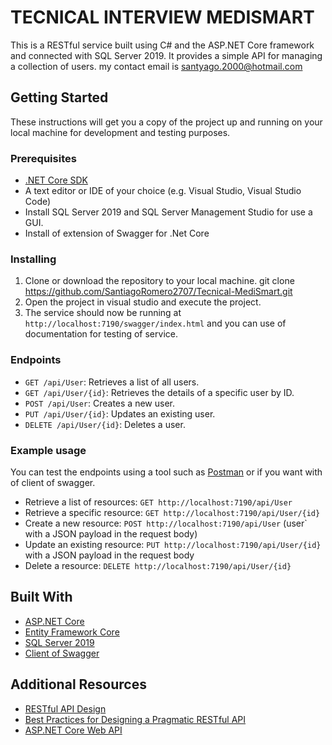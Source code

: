 ﻿# TECNICAL INTERVIEW MEDISMART

This is a RESTful service built using C# and the ASP.NET Core framework and connected with SQL Server 2019. It provides a simple API for managing a collection of users. my contact email is santyago.2000@hotmail.com

## Getting Started

These instructions will get you a copy of the project up and running on your local machine for development and testing purposes.

### Prerequisites

- [.NET Core SDK](https://dotnet.microsoft.com/download)
- A text editor or IDE of your choice (e.g. Visual Studio, Visual Studio Code)
- Install SQL Server 2019 and SQL Server Management Studio for use a GUI.
- Install of extension of Swagger for .Net Core

### Installing

1. Clone or download the repository to your local machine.
   git clone https://github.com/SantiagoRomero2707/Tecnical-MediSmart.git
2. Open the project in visual studio and execute the project.
5. The service should now be running at `http://localhost:7190/swagger/index.html` and you can use of documentation for testing of service. 

### Endpoints

- `GET /api/User`: Retrieves a list of all users.
- `GET /api/User/{id}`: Retrieves the details of a specific user by ID.
- `POST /api/User`: Creates a new user.
- `PUT /api/User/{id}`: Updates an existing user.
- `DELETE /api/User/{id}`: Deletes a user.

### Example usage

You can test the endpoints using a tool such as [Postman](https://www.postman.com/) or if you want with of client of swagger.

- Retrieve a list of resources: `GET http://localhost:7190/api/User`
- Retrieve a specific resource: `GET http://localhost:7190/api/User/{id}`
- Create a new resource: `POST http://localhost:7190/api/User` (user` with a JSON payload in the request body)
- Update an existing resource: `PUT http://localhost:7190/api/User/{id}` with a JSON payload in the request body
- Delete a resource: `DELETE http://localhost:7190/api/User/{id}`

## Built With

- [ASP.NET Core](https://docs.microsoft.com/en-us/aspnet/core/)
- [Entity Framework Core](https://docs.microsoft.com/en-us/ef/core/)
- [SQL Server 2019](https://learn.microsoft.com/en-us/sql/sql-server/?view=sql-server-ver16)
- [Client of Swagger](https://swagger.io/)

## Additional Resources

- [RESTful API Design](https://restfulapi.net/)
- [Best Practices for Designing a Pragmatic RESTful API](https://www.vinaysahni.com/best-practices-for-a-pragmatic-restful-api)
- [ASP.NET Core Web API](https://docs.microsoft.com/en-us/aspnet/core/web-api/)
